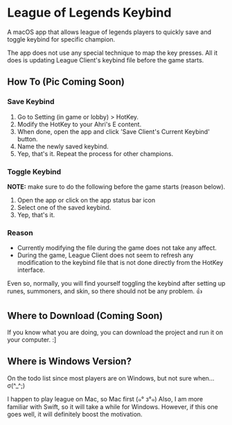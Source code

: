 # League of Legends Keybind

A macOS app that allows league of legends players to quickly save and toggle keybind for specific champion.

The app does not use any special technique to map the key presses. All it does is updating League Client's keybind file before the game starts.

## How To (Pic Coming Soon)

### Save Keybind

1. Go to Setting (in game or lobby) > HotKey.
2. Modify the HotKey to your Ahri's E content.
3. When done, open the app and click 'Save Client's Current Keybind' button.
4. Name the newly saved keybind.
5. Yep, that's it. Repeat the process for other champions.

### Toggle Keybind

**NOTE:** make sure to do the following before the game starts (reason below).

1. Open the app or click on the app status bar icon
2. Select one of the saved keybind.
3. Yep, that's it.

### Reason

- Currently modifying the file during the game does not take any affect.
- During the game, League Client does not seem to refresh any modification to the keybind file that is not done directly from the HotKey interface.

Even so, normally, you will find yourself toggling the keybind after setting up runes, summoners, and skin, so there should not be any problem. :thumbsup:

## Where to Download (Coming Soon)

If you know what you are doing, you can download the project and run it on your computer. :]

## Where is Windows Version?

On the todo list since most players are on Windows, but not sure when... σ(^_^;)

I happen to play league on Mac, so Mac first (๑° з°๑)
Also, I am more familiar with Swift, so it will take a while for Windows. However, if this one goes well, it will definitely boost the motivation.
